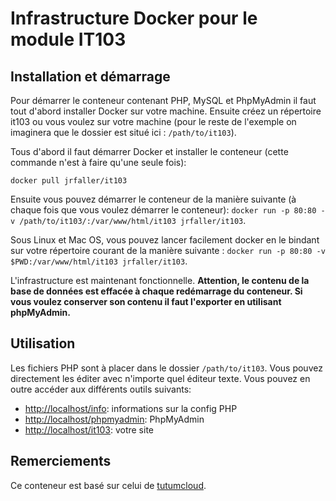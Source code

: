 # Infrastructure Docker pour le module IT103

## Installation et démarrage

Pour démarrer le conteneur contenant PHP, MySQL et PhpMyAdmin il faut tout d'abord installer Docker sur votre machine. Ensuite créez un répertoire it103 ou vous voulez sur votre machine (pour le reste de l'exemple on imaginera que le dossier est situé ici : `/path/to/it103`).

Tous d'abord il faut démarrer Docker et installer le conteneur (cette commande n'est à faire qu'une seule fois):

`docker pull jrfaller/it103`

Ensuite vous pouvez démarrer le conteneur de la manière suivante (à chaque fois que vous voulez démarrer le conteneur): `docker run -p 80:80 -v /path/to/it103/:/var/www/html/it103 jrfaller/it103`.

Sous Linux et Mac OS, vous pouvez lancer facilement docker en le bindant sur votre répertoire courant de la manière suivante : `docker run -p 80:80 -v $PWD:/var/www/html/it103 jrfaller/it103`.

L'infrastructure est maintenant fonctionnelle. **Attention, le contenu de la base de données est effacée à chaque redémarrage du conteneur. Si vous voulez conserver son contenu il faut l'exporter en utilisant phpMyAdmin.**

## Utilisation

Les fichiers PHP sont à placer dans le dossier `/path/to/it103`. Vous pouvez directement les éditer avec n'importe quel éditeur texte. Vous pouvez en outre accéder aux différents outils suivants:

- <http://localhost/info>: informations sur la config PHP
- <http://localhost/phpmyadmin>: PhpMyAdmin
- <http://localhost/it103>: votre site

## Remerciements

Ce conteneur est basé sur celui de [tutumcloud](https://github.com/tutumcloud/lamp).
